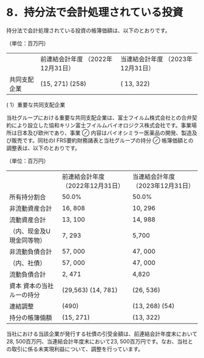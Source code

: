# 8．持分法で会計処理されている投資  

持分法で会計処理されている投資の帳簿価額は、以下のとおりです。  

（単位：百万円）  

<html><body><table><tr><td></td><td>前連結会計年度 （2022年12月31日）</td><td>当連結会計年度 （2023年12月31日）</td></tr><tr><td>共同支配企業</td><td>(15, 271) (258)</td><td>( 13, 322)</td></tr></table></body></html>  

( 1）重要な共同支配企業  

当社グループにおける重要な共同支配企業は、富士フイルム株式会社との合弁契約により設立した協和キリン富士フイルムバイオロジクス株式会社です。事業場所は日本及び欧州であり、事業 $\oslash$ 内容はバイオシミラー医薬品の開発、製造及び販売です。同社のI FRS要約財務諸表と当社グループの持分 $\oslash$ 帳簿価額との調整表は、以下のとおりです。  

（単位：百万円）  

<html><body><table><tr><td></td><td>前連結会計年度 （2022年12月31日）</td><td>当連結会計年度 （2023年12月31日）</td></tr><tr><td>所有持分割合</td><td>50.0%</td><td>50.0%</td></tr><tr><td>非流動資産合計</td><td>16, 808</td><td>10, 296</td></tr><tr><td>流動資産合計</td><td>13, 100</td><td>14, 988</td></tr><tr><td>（内、现金及U現金同等物）</td><td>7, 293</td><td>5,700</td></tr><tr><td>非流動負債合計</td><td>57, 000</td><td>47, 000</td></tr><tr><td>（内、社債）</td><td>57, 000</td><td>47, 000</td></tr><tr><td>流動負債合計</td><td>2, 471</td><td>4,820</td></tr><tr><td>資本 資本の当社ルーの持分</td><td>(29,563) (14, 781)</td><td>(26, 536)</td></tr><tr><td>連結調整</td><td>(490)</td><td>(13, 268) (54)</td></tr><tr><td>持分の帳簿倆額</td><td>(15, 271)</td><td>(13, 322)</td></tr></table></body></html>

当社における当該企業が発行する社債の引受金額は、前連結会計年度末において28, 500百万円、当連結会計年度末において23, 500百万円です。なお、当社との取引に係る未実現利益について、調整を行っています。  